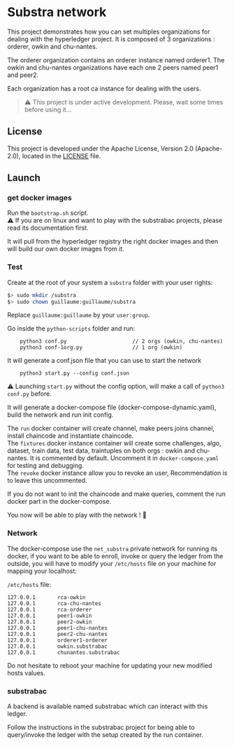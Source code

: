 # Substra network

This project demonstrates how you can set multiples organizations for dealing with the hyperledger project.
It is composed of 3 organizations : orderer, owkin and chu-nantes.

The orderer organization contains an orderer instance named orderer1.
The owkin and chu-nantes organizations have each one 2 peers named peer1 and peer2.

Each organization has a root ca instance for dealing with the users.

> :warning: This project is under active development. Please, wait some times before using it...

## License

This project is developed under the Apache License, Version 2.0 (Apache-2.0), located in the [LICENSE](./LICENSE) file.

## Launch

### get docker images

Run the `bootstrap.sh` script.  
:warning: If you are on linux and want to play with the substrabac projects, please read its documentation first. 

It will pull from the hyperledger registry the right docker images and then will build our own docker images from it.

### Test

Create at the root of your system a `substra` folder with your user rights:
```bash
$> sudo mkdir /substra
$> sudo chown guillaume:guillaume/substra
```
Replace `guillaume:guillaume` by your `user:group`.

Go inside the `python-scripts` folder and run:

```
    python3 conf.py                     // 2 orgs (owkin, chu-nantes)
    python3 conf-1org.py                // 1 org (owkin)
```

It will generate a conf.json file that you can use to start the network

```
    python3 start.py --config conf.json
```

:warning:
Launching `start.py` without the config option, will make a call of `python3 conf.py` before.



It will generate a docker-compose file (docker-compose-dynamic.yaml), build the network and run init config.

The `run` docker container will create channel, make peers joins channel, install chaincode and instantiate chaincode.  
The `fixtures` docker instance container will create some challenges, algo, dataset, train data, test data, traintuples on both orgs : owkin and chu-nantes. It is commented by default. Uncomment it in `docker-compose.yaml` for testing and debugging.   
The `revoke` docker instance allow you to revoke an user, Recommendation is to leave this uncommented.  

If you do not want to init the chaincode and make queries, comment the run docker part in the docker-compose.

You now will be able to play with the network ! :tada:

### Network

The docker-compose use the `net_substra` private network for running its docker, if you want to be able to enroll, invoke or query the ledger from the outside, you will have to modify your `/etc/hosts` file on your machine for mapping your localhost:

`/etc/hosts` file:
```shell
127.0.0.1       rca-owkin
127.0.0.1       rca-chu-nantes
127.0.0.1       rca-orderer
127.0.0.1       peer1-owkin
127.0.0.1       peer2-owkin
127.0.0.1       peer1-chu-nantes
127.0.0.1       peer2-chu-nantes
127.0.0.1       orderer1-orderer
127.0.0.1       owkin.substrabac
127.0.0.1       chunantes.substrabac
```

Do not hesitate to reboot your machine for updating your new modified hosts values.

### substrabac

A backend is available named substrabac which can interact with this ledger.

Follow the instructions in the substrabac project for being able to query/invoke the ledger with the setup created by the run container.
